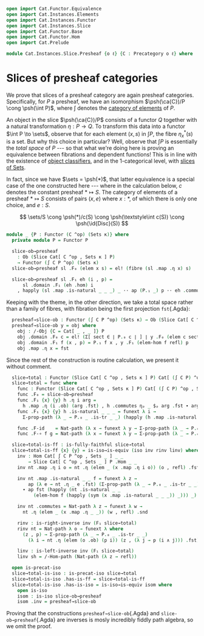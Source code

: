 ```agda
open import Cat.Functor.Equivalence
open import Cat.Instances.Elements
open import Cat.Instances.Functor
open import Cat.Instances.Slice
open import Cat.Functor.Base
open import Cat.Functor.Hom
open import Cat.Prelude

module Cat.Instances.Slice.Presheaf {o ℓ} {C : Precategory o ℓ} where
```

# Slices of presheaf categories

We prove that slices of a presheaf category are again presheaf
categories. Specifically, for $P$ a presheaf, we have an isomorphism
$\psh(\ca{C})/P \cong \psh(\int P)$, where $\int$ denotes the [category
of elements] of $P$.

[category of elements]: Cat.Instances.Elements.html

<!--
```agda
private
  variable κ : Level
  module C = Precategory C
open Precategory
open Element-hom
open Element
open Functor
open /-Obj
open /-Hom
open _=>_
```
-->

An object in the slice $\psh(\ca{C})/P$ consists of a functor $Q$
together with a natural transformation $\eta : P \to Q$. To transform
this data into a functor $\int P \to \sets$, observe that for each
element $(x, s)$ in $\int P$, the fibre $\eta_x^*(s)$ is a set. But why
this choice in particular? Well, observe that $\int P$ is essentially
the _total space_ of $P$ --- so that what we're doing here is proving an
equivalence between fibrations and dependent functions! This is in line
with the existence of [object classifiers], and in the 1-categorical
level, with [slices of Sets].

[object classifiers]: 1Lab.Univalence.html#object-classifiers
[slices of Sets]: Cat.Instances.Slice.html#slices-of-sets

In fact, since we have $\sets = \psh(*)$, that latter equivalence is a
special case of the one constructed here --- where in the calculation
below, $c$ denotes the constant presheaf $* \mapsto S$. The category of
elements of a presheaf $* \mapsto S$ consists of pairs $(x, e)$ where $x
: *$, of which there is only one choice, and $e : S$.

$$
\sets/S \cong \psh(*)/c(S) \cong \psh(\textstyle\int c(S)) \cong \psh(\id{Disc}(S))
$$

```agda
module _ {P : Functor (C ^op) (Sets κ)} where
  private module P = Functor P

  slice-ob→presheaf
    : Ob (Slice Cat[ C ^op , Sets κ ] P)
    → Functor (∫ C P ^op) (Sets κ)
  slice-ob→presheaf sl .F₀ (elem x s) = el! (fibre (sl .map .η x) s)

  slice-ob→presheaf sl .F₁ eh (i , p) =
      sl .domain .F₁ (eh .hom) i
    , happly (sl .map .is-natural _ _ _) _ ·· ap (P.₁ _) p ·· eh .commute
```

<!--
```
  slice-ob→presheaf sl .F-id =
    funext λ x → Σ-prop-path (λ _ → P.₀ _ .is-tr _ _) (happly (sl .domain .F-id) _)
  slice-ob→presheaf sl .F-∘ f g =
    funext λ x → Σ-prop-path (λ _ → P.₀ _ .is-tr _ _) (happly (sl .domain .F-∘ _ _) _)

  private abstract
    lemma
      : ∀ (y : Functor (∫ C P ^op) (Sets κ))
          {o o′} {s} {s′} {el : ∣ y .F₀ (elem o s) ∣}
          {f : C .Hom o′ o} (p : F₁ P f s ≡ s′)
      → subst (λ e → ∣ y .F₀ (elem o′ e) ∣) p (y .F₁ (elem-hom f refl) el)
      ≡ y .F₁ (elem-hom f p) el
    lemma y {o = o} {o′ = o′} {el = it} {f = f} =
      J (λ s′ p → subst (λ e → ∣ y .F₀ (elem o′ e) ∣) p (y .F₁ (elem-hom f refl) it)
                ≡ y .F₁ (elem-hom f p) it)
        (transport-refl _)
```
-->

Keeping with the theme, in the other direction, we take a total space
rather than a family of fibres, with fibration being the first
projection `fst`{.Agda}:

```agda
  presheaf→slice-ob : Functor (∫ C P ^op) (Sets κ) → Ob (Slice Cat[ C ^op , Sets κ ] P)
  presheaf→slice-ob y = obj where
    obj : /-Obj {C = Cat[ _ , _ ]} P
    obj .domain .F₀ c = el! (Σ[ sect ∈ ∣ P.₀ c ∣ ] ∣ y .F₀ (elem c sect) ∣)
    obj .domain .F₁ f (x , p) = P.₁ f x , y .F₁ (elem-hom f refl) p
    obj .map .η x = fst
```

<!--
```
    obj .domain .F-id {ob} = funext λ { (x , p) → Σ-path (happly (P.F-id) x) (lemma y _ ∙ happly (y .F-id) _) }
    obj .domain .F-∘ f g = funext λ { (x , p) →
      Σ-path (happly (P.F-∘ f g) x)
        ( lemma y _
        ·· ap (λ e → y .F₁ (elem-hom (g C.∘ f) e) p) (P.₀ _ .is-tr _ _ _ _)
        ·· happly (y .F-∘ (elem-hom f refl) (elem-hom g refl)) _) }
    obj .map .is-natural _ _ _ = refl
```
-->

Since the rest of the construction is routine calculation, we present it
without comment.

```agda
  slice→total : Functor (Slice Cat[ C ^op , Sets κ ] P) Cat[ (∫ C P) ^op , Sets κ ]
  slice→total = func where
    func : Functor (Slice Cat[ C ^op , Sets κ ] P) Cat[ (∫ C P) ^op , Sets κ ]
    func .F₀ = slice-ob→presheaf
    func .F₁ {x} {y} h .η i arg =
      h .map .η (i .ob) (arg .fst) , h .commutes ηₚ _ $ₚ arg .fst ∙ arg .snd
    func .F₁ {x} {y} h .is-natural _ _ _ = funext λ i →
      Σ-prop-path (λ _ → P.₀ _ .is-tr _ _) (happly (h .map .is-natural _ _ _) _)

    func .F-id    = Nat-path (λ x → funext λ y → Σ-prop-path (λ _ → P.₀ _ .is-tr _ _) refl)
    func .F-∘ f g = Nat-path (λ x → funext λ y → Σ-prop-path (λ _ → P.₀ _ .is-tr _ _) refl)

  slice→total-is-ff : is-fully-faithful slice→total
  slice→total-is-ff {x} {y} = is-iso→is-equiv (iso inv rinv linv) where
    inv : Hom Cat[ ∫ C P ^op , Sets _ ] _ _
        → Slice Cat[ C ^op , Sets _ ] P .Hom _ _
    inv nt .map .η i o = nt .η (elem _ (x .map .η i o)) (o , refl) .fst

    inv nt .map .is-natural _ _ f = funext λ z →
        ap (λ e → nt .η _ e .fst) (Σ-prop-path (λ _ → P.₀ _ .is-tr _ _) refl)
      ∙ ap fst (happly (nt .is-natural _ _
          (elem-hom f (happly (sym (x .map .is-natural _ _ _)) _))) _)

    inv nt .commutes = Nat-path λ z → funext λ w →
      nt .η (elem _ (x .map .η _ _)) (w , refl) .snd

    rinv : is-right-inverse inv (F₁ slice→total)
    rinv nt = Nat-path λ o → funext λ where
      (z , p) → Σ-prop-path (λ _ → P.₀ _ .is-tr _ _)
        (λ i → nt .η (elem (o .ob) (p i)) (z , (λ j → p (i ∧ j))) .fst)

    linv : is-left-inverse inv (F₁ slice→total)
    linv sh = /-Hom-path (Nat-path (λ z → refl))

  open is-precat-iso
  slice→total-is-iso : is-precat-iso slice→total
  slice→total-is-iso .has-is-ff = slice→total-is-ff
  slice→total-is-iso .has-is-iso = is-iso→is-equiv isom where
    open is-iso
    isom : is-iso slice-ob→presheaf
    isom .inv = presheaf→slice-ob
```

Proving that the constructions `presheaf→slice-ob`{.Agda} and
`slice-ob→presheaf`{.Agda} are inverses is mosly incredibly fiddly path
algebra, so we omit the proof.

<!--
```agda
    isom .rinv x =
      Functor-path
        (λ i → n-ua (Fibre-equiv (λ a → ∣ x .F₀ (elem (i .ob) a) ∣) (i .section)))
        λ f → ua→ λ { ((a , b) , p) → path→ua-pathp _ (lemma x _ ∙ lemma′ _ _ _) }
      where abstract
        lemma′
          : ∀ {o o′} {sect : ∣ P.₀ (o .ob) ∣}
              (f : Hom (∫ C P ^op) o o′)
              (b : ∣ x .F₀ (elem (o .ob) sect) ∣)
              (p : sect ≡ o .section)
          → x .F₁ (elem-hom (f .hom) (ap (P.₁ (f .hom)) p ∙ f .commute)) b
          ≡ x .F₁ f (subst (λ e → ∣ x .F₀ (elem (o .ob) e) ∣) p b)
        lemma′ {o = o} {o′ = o′} f b p =
          J (λ _ p → ∀ f b → x .F₁ (elem-hom (f .hom) (ap (P.₁ (f .hom)) p ∙ f .commute)) b
                           ≡ x .F₁ f (subst (λ e → ∣ x .F₀ (elem (o .ob) e) ∣) p b))
            (λ f b → ap₂ (x .F₁) (Element-hom-path _ _ refl) (sym (transport-refl b)))
            p f b

    isom .linv x =
      /-Obj-path
        (Functor-path (λ x → n-ua (Total-equiv _ e⁻¹))
          λ f → ua→ λ a → path→ua-pathp _ refl)
        (Nat-pathp _ _ (λ x → ua→ (λ x → sym (x .snd .snd))))

  -- downgrade to an equivalence for continuity/cocontinuity
  slice→total-is-equiv : is-equivalence slice→total
  slice→total-is-equiv = is-precat-iso→is-equivalence slice→total-is-iso

  total→slice : Functor Cat[ (∫ C P) ^op , Sets κ ] (Slice Cat[ C ^op , Sets κ ] P)
  total→slice = slice→total-is-equiv .is-equivalence.F⁻¹
```
-->
